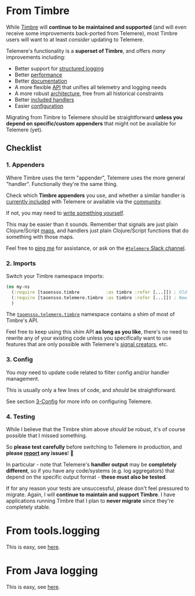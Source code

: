 # From Timbre

While [Timbre](https://taoensso.com/timbre) will **continue to be maintained and supported** (and will even receive some improvements back-ported from Telemere), most Timbre users will want to at least *consider* updating to Telemere.

Telemere's functionality is a **superset of Timbre**, and offers *many* improvements including:

- Better support for [structured logging](./1-Getting-started#data-types-and-structures)
- Better [performance](https://github.com/taoensso/telemere#performance)
- Better [documentation](https://github.com/taoensso/telemere#documentation)
- A more flexible [API](./1-Getting-started#usage) that unifies all telemetry and logging needs
- A more robust [architecture](./2-Architecture), free from all historical constraints
- Better [included handlers](./4-Handlers##included-handlers)
- Easier [configuration](./3-Config)

Migrating from Timbre to Telemere should be straightforward **unless you depend on specific/custom appenders** that might not be available for Telemere (yet).

## Checklist

### 1. Appenders

Where Timbre uses the term "appender", Telemere uses the more general "handler". Functionally they're the same thing.

Check which **Timbre appenders** you use, and whether a similar handler is [currently included](./4-Handlers#included-handlers) with Telemere or available via the [community](./8-Community#handlers-and-tools).

If not, you may need to [write something yourself](./4-Handlers#writing-handlers).

This may be easier than it sounds. Remember that signals are just plain Clojure/Script [maps](https://cljdoc.org/d/com.taoensso/telemere/CURRENT/api/taoensso.telemere#help:signal-content), and handlers just plain Clojure/Script functions that do something with those maps.

Feel free to [ping me](https://github.com/taoensso/telemere/issues) for assistance, or ask on the [`#telemere` Slack channel](https://www.taoensso.com/telemere/slack).

### 2. Imports

Switch your Timbre namespace imports:

```clojure
(ns my-ns
  (:require [taoensso.timbre          :as timbre :refer [...]]) ; Old
  (:require [taoensso.telemere.timbre :as timbre :refer [...]]) ; New
  )
```

The [`taoensso.telemere.timbre`](https://cljdoc.org/d/com.taoensso/telemere/CURRENT/api/taoensso.telemere.timbre) namespace contains a shim of most of Timbre's API.

Feel free to keep using this shim API **as long as you like**, there's no need to rewrite any of your existing code unless you specifically want to use features that are only possible with Telemere's [signal creators](./1-Getting-started#create-signals), etc.

### 3. Config

You *may* need to update code related to filter config and/or handler management.

This is usually only a few lines of code, and *should* be straightforward.

See section [3-Config](./3-Config) for more info on configuring Telemere.

### 4. Testing

While I believe that the Timbre shim above *should* be robust, it's of course possible that I missed something.

So **please test carefully** before switching to Telemere in production, and **please [report](https://github.com/taoensso/telemere/issues) any issues**! 🙏

In particular - note that Telemere's **handler output** may be **completely different**, so if you have any code/systems (e.g. log aggregators) that depend on the specific output format - **these must also be tested**.

If for any reason your tests are unsuccessful, please don't feel pressured to migrate. Again, I will **continue to maintain and support Timbre**. I have applications running Timbre that I plan to **never migrate** since they're completely stable.

# From tools.logging

This is easy, see [here](./3-Config#toolslogging).

# From Java logging

This is easy, see [here](./3-Config#java-logging).
